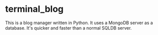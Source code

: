 # terminal_blog
This is a blog manager written in Python. It uses a MongoDB server as a database. It's quicker and faster than a normal SQLDB server.
